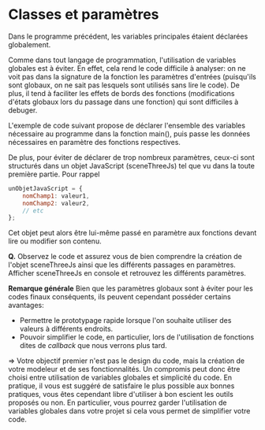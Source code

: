# Classes et paramètres

Dans le programme précédent, les variables principales étaient déclarées globalement.

Comme dans tout langage de programmation, l'utilisation de variables globales est à éviter.
En effet, cela rend le code difficile à analyser: on ne voit pas dans la signature de la fonction les paramètres d'entrées (puisqu'ils sont globaux, on ne sait pas lesquels sont utilisés sans lire le code). De plus, il tend à faciliter les effets de bords des fonctions (modifications d'états globaux lors du passage dans une fonction) qui sont difficiles à debuger.

L'exemple de code suivant propose de déclarer l'ensemble des variables nécessaire au programme dans la fonction main(), puis passe les données nécessaires en paramètre des fonctions respectives.

De plus, pour éviter de déclarer de trop nombreux paramètres, ceux-ci sont structurés dans un objet JavaScript (sceneThreeJs) tel que vu dans la toute première partie.
Pour rappel
```JavaScript
unObjetJavaScript = {
    nomChamp1: valeur1,
    nomChamp2: valeur2,
    // etc
};
```
Cet objet peut alors être lui-même passé en paramètre aux fonctions devant lire ou modifier son contenu.

__Q.__ Observez le code et assurez vous de bien comprendre la création de l'objet sceneThreeJs ainsi que les différents passages en paramètres. Afficher sceneThreeJs en console et retrouvez les différents paramètres.



__Remarque générale__ Bien que les paramètres globaux sont à éviter pour les codes finaux conséquents, ils peuvent cependant posséder certains avantages:
* Permettre le prototypage rapide lorsque l'on souhaite utiliser des valeurs à différents endroits.
* Pouvoir simplifier le code, en particulier, lors de l'utilisation de fonctions dites de _callback_ que nous verrons plus tard.

=> Votre objectif premier n'est pas le design du code, mais la création de votre modeleur et de ses fonctionnalités. Un compromis peut donc être choisi entre utilisation de variables globales et simplicité du code.
En pratique, il vous est suggéré de satisfaire le plus possible aux bonnes pratiques, vous êtes cependant libre d'utiliser à bon escient les outils proposés ou non. En particulier, vous pourrez garder l'utilisation de variables globales dans votre projet si cela vous permet de simplifier votre code.
